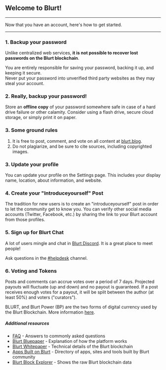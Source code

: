 <span id="disable_router_nav_history_direction_check"></span>
## Welcome to Blurt!

***

Now that you have an account, here's how to get started.

***

### 1. Backup your password

Unlike centralized web services, **it is not possible to recover lost passwords on the Blurt blockchain**.

You are entirely responsible for saving your password, backing it up, and keeping it secure.  
Never put your password into unverified third party websites as they may steal your account.


### 2. Really, backup your password!

Store an **offline copy** of your password somewhere safe in case of a hard drive failure or other calamity.
Consider using a flash drive, secure cloud storage, or simply print it on paper.


### 3. Some ground rules

1. It is free to post, comment, and vote on all content at <a target="_blank" href="https://blurt.blog">blurt.blog</a>.
2. Do not plagiarize, and be sure to cite sources, including copyrighted images.


### 3. Update your profile

You can update your profile on the Settings page.
This includes your display name, location, about information, and website.


### 4. Create your "Introduceyourself" Post

The tradition for new users is to create an "introduceyourself" post in order
to let the community get to know you. You can verify other social media
accounts (Twitter, Facebook, etc.) by sharing the link to your Blurt account
from those profiles.


### 5. Sign up for Blurt Chat

A lot of users mingle and chat in [Blurt Discord](https://discord.blurt.world). It is a
great place to meet people!

Ask questions in the [\#helpdesk](https://discord.blurt.world) channel.


### 6. Voting and Tokens

Posts and comments can accrue votes over a period of 7 days. Projected payouts
will fluctuate (up and down) and no payout is guaranteed. If a post receives
enough votes for a payout, it will be split between the author (at least 50%)
and voters ("curators").

BLURT, and Blurt Power (BP) are the two forms of digital
currency used by the Blurt Blockchain. More information
[here](https://blurt.world/faq.html#What_is_the_difference_between_BLURT__BLURT_Power__and_Blurt_Dollars).


##### Additional resources

- [FAQ](https://blurt.blog/faq.html) - Answers to commonly asked questions
- [Blurt Bluepaper](https://blurt.io/blurt-bluepaper.pdf) - Explanation of how the platform works
- [Blurt Whitepaper](https://blurt.io/blurt-whitepaper.pdf) - Technical details of the Blurt blockchain
- [Apps Built on Blurt](https://blurtrojects.com/) - Directory of apps, sites and tools built by Blurt community
- [Blurt Block Explorer](https://blocks.blurtwallet.com/) - Shows the raw Blurt blockchain data
